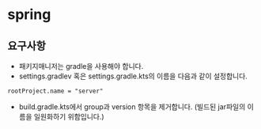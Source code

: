 # spring

## 요구사항

- 패키지매니저는 gradle을 사용해야 합니다.
- settings.gradlev 혹은 settings.gradle.kts의 이름을 다음과 같이 설정합니다.

```
rootProject.name = "server"
```

- build.gradle.kts에서 group과 version 항목을 제거합니다. (빌드된 jar파일의 이름을 일원화하기 위함입니다.)
